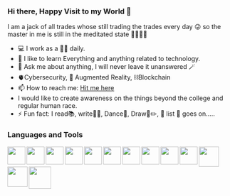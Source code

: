 ### Hi there, Happy Visit to my World 👋

<!--
**prasannababu027/prasannababu027** is a ✨ _special_ ✨ repository because its `README.md` (this file) appears on your GitHub profile.
-->

I am a jack of all trades whose still trading the trades every day 😜
so the master in me is still in the meditated state 🧘🏽‍♂️🦁 

- 💻 I work as a 👨‍💻 daily.
- 🌱 I like to learn Everything and anything related to technology.
- 💬 Ask me about anything, I will never leave it unanswered 🪄 
- 🫀Cybersecurity, 👀 Augmented Reality, ⛓️Blockchain
- 📫 How to reach me: [Hit me here](mailto:prasanna7479@protonmail.ch)
-  I would like to create awareness on the things beyond the college and regular human race.
- ⚡ Fun fact: I read📚, write✍🏽, Dance🕺, Draw📱✏️, 🎤 list 📜 goes on.....

### Languages and Tools

<img align="left" src="https://cdn.jsdelivr.net/gh/devicons/devicon/icons/bash/bash-original.svg" width="40px"/>
<img align="left" src="https://cdn.jsdelivr.net/gh/devicons/devicon/icons/amazonwebservices/amazonwebservices-original-wordmark.svg" width="40px" />
<img align="left" src="https://cdn.jsdelivr.net/gh/devicons/devicon/icons/linux/linux-original.svg"width="40px"/>
<img align="left" src="https://cdn.jsdelivr.net/gh/devicons/devicon/icons/vim/vim-original.svg" width="40px"/> 
<img align="left" src="https://cdn.jsdelivr.net/gh/devicons/devicon/icons/putty/putty-original.svg" width="40px" />
<img align="left" src="https://cdn.jsdelivr.net/gh/devicons/devicon/icons/bamboo/bamboo-original-wordmark.svg" width="40px"/>
<img align="left" src="https://cdn.jsdelivr.net/gh/devicons/devicon/icons/gitlab/gitlab-original-wordmark.svg" width="40px"/>
<img align="left" src="https://cdn.jsdelivr.net/gh/devicons/devicon/icons/git/git-original-wordmark.svg" width="40px"/>
<img align="left" src="https://cdn.jsdelivr.net/gh/devicons/devicon/icons/jenkins/jenkins-original.svg" width="40px"/>
<img align="left" src="https://cdn.jsdelivr.net/gh/devicons/devicon/icons/terraform/terraform-original-wordmark.svg" width="40px" />
<img align="left" src="https://cdn.jsdelivr.net/gh/devicons/devicon/icons/jira/jira-original-wordmark.svg" width="45px"/>
<img align="left" src="https://cdn.jsdelivr.net/gh/devicons/devicon/icons/confluence/confluence-original-wordmark.svg" width="45px"/>
<img align="left" src="https://cdn.jsdelivr.net/gh/devicons/devicon/icons/unity/unity-original-wordmark.svg" width="50px"/>




          
         
          
          
